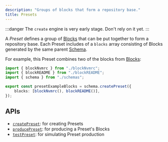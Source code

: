 ```yaml
---
description: "Groups of blocks that form a repository base."
title: Presets
---
```


:::danger
The `create` engine is very early stage.
Don't rely on it yet.
:::

A _Preset_ defines a group of [Blocks](./blocks) that can be put together to form a repository base.
Each Preset includes of a `blocks` array consisting of Blocks generated by the same parent [Schema](./schemas).

For example, this Preset combines two of the blocks from [Blocks](./blocks):

```ts
import { blockNvmrc } from "./blockNvmrc";
import { blockREADME } from "./blockREADME";
import { schema } from "./schemas";

export const presetExampleBlocks = schema.createPreset({
	blocks: [blockNvmrc(), blockREADME()],
});
```

## APIs

- [`createPreset`](../apis/creators#createpreset): for creating Presets
- [`producePreset`](../apis/producers#producepreset): for producing a Preset's Blocks
- [`testPreset`](../apis/testers#testpreset): for simulating Preset production
